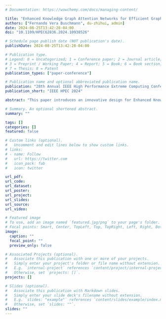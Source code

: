 ```yaml
---
# Documentation: https://wowchemy.com/docs/managing-content/

title: "Enhanced Knowledge Graph Attention Networks for Efficient Graph Learning (Outstanding Student Paper Award)"
authors: ["Fernando Vera Buschmann", du-zhihui, admin]
date: 2024-08-25T13:42:28-04:00
doi: "10.1109/HPEC62836.2024.10938526"

# Schedule page publish date (NOT publication's date).
publishDate: 2024-08-25T13:42:28-04:00

# Publication type.
# Legend: 0 = Uncategorized; 1 = Conference paper; 2 = Journal article;
# 3 = Preprint / Working Paper; 4 = Report; 5 = Book; 6 = Book section;
# 7 = Thesis; 8 = Patent
publication_types: ["paper-conference"]

# Publication name and optional abbreviated publication name.
publication: "28th Annual IEEE High Performance Extreme Computing Conference"
publication_short: "IEEE HPEC 2024"

abstract: "This paper introduces an innovative design for Enhanced Knowledge Graph Attention Networks (EKGAT), focusing on improving representation learning for graph-structured data. By integrating TransformerConv layers, the proposed EKGAT model excels in capturing complex node relationships compared to traditional KGAT models. Additionally, our EKGAT model integrates disentanglement learning techniques to segment entity representations into independent components, thereby capturing various semantic aspects more effectively. Comprehensive experiments on the Cora, PubMed, and Amazon datasets reveal substantial improvements in node classification accuracy and convergence speed. The incorporation of TransformerConv layers significantly accelerates the convergence of the training loss function while either maintaining or enhancing accuracy, which is particularly advantageous for large-scale, real-time applications. Results from t-SNE and PCA analyses vividly illustrate the superior embedding separability achieved by our model, underscoring its enhanced representation capabilities. These findings highlight the potential of EKGAT to advance graph analytics and network science, providing robust, scalable solutions for a wide range of applications, from recommendation systems and social network analysis to biomedical data interpretation and real-time big data processing."

# Summary. An optional shortened abstract.
summary: ""

tags: []
categories: []
featured: false

# Custom links (optional).
#   Uncomment and edit lines below to show custom links.
# links:
# - name: Follow
#   url: https://twitter.com
#   icon_pack: fab
#   icon: twitter

url_pdf:
url_code:
url_dataset:
url_poster:
url_project:
url_slides:
url_source:
url_video:

# Featured image
# To use, add an image named `featured.jpg/png` to your page's folder. 
# Focal points: Smart, Center, TopLeft, Top, TopRight, Left, Right, BottomLeft, Bottom, BottomRight.
image:
  caption: ""
  focal_point: ""
  preview_only: false

# Associated Projects (optional).
#   Associate this publication with one or more of your projects.
#   Simply enter your project's folder or file name without extension.
#   E.g. `internal-project` references `content/project/internal-project/index.md`.
#   Otherwise, set `projects: []`.
projects: []

# Slides (optional).
#   Associate this publication with Markdown slides.
#   Simply enter your slide deck's filename without extension.
#   E.g. `slides: "example"` references `content/slides/example/index.md`.
#   Otherwise, set `slides: ""`.
slides: ""
---
```

